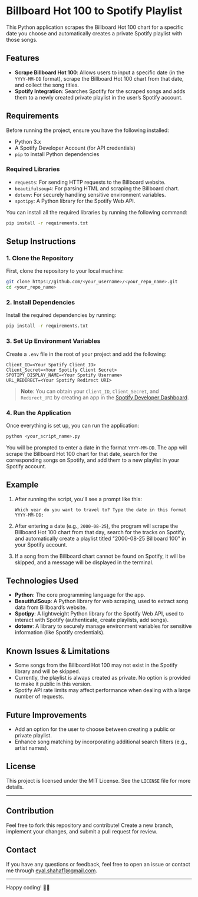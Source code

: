 # Billboard Hot 100 to Spotify Playlist

This Python application scrapes the Billboard Hot 100 chart for a specific date you choose and automatically creates a private Spotify playlist with those songs.

## Features
- **Scrape Billboard Hot 100**: Allows users to input a specific date (in the `YYYY-MM-DD` format), scrape the Billboard Hot 100 chart from that date, and collect the song titles.
- **Spotify Integration**: Searches Spotify for the scraped songs and adds them to a newly created private playlist in the user’s Spotify account.

## Requirements
Before running the project, ensure you have the following installed:

- Python 3.x
- A Spotify Developer Account (for API credentials)
- `pip` to install Python dependencies

### Required Libraries
- `requests`: For sending HTTP requests to the Billboard website.
- `beautifulsoup4`: For parsing HTML and scraping the Billboard chart.
- `dotenv`: For securely handling sensitive environment variables.
- `spotipy`: A Python library for the Spotify Web API.

You can install all the required libraries by running the following command:

```bash
pip install -r requirements.txt
```

## Setup Instructions

### 1. Clone the Repository

First, clone the repository to your local machine:

```bash
git clone https://github.com/<your_username>/<your_repo_name>.git
cd <your_repo_name>
```

### 2. Install Dependencies

Install the required dependencies by running:

```bash
pip install -r requirements.txt
```

### 3. Set Up Environment Variables

Create a `.env` file in the root of your project and add the following:

```
Client_ID=<Your Spotify Client ID>
Client_Secret=<Your Spotify Client Secret>
SPOTIPY_DISPLAY_NAME=<Your Spotify Username>
URL_REDIRECT=<Your Spotify Redirect URI>
```

> **Note**: You can obtain your `Client_ID`, `Client_Secret`, and `Redirect_URI` by creating an app in the [Spotify Developer Dashboard](https://developer.spotify.com/dashboard/applications).

### 4. Run the Application

Once everything is set up, you can run the application:

```bash
python <your_script_name>.py
```

You will be prompted to enter a date in the format `YYYY-MM-DD`. The app will scrape the Billboard Hot 100 chart for that date, search for the corresponding songs on Spotify, and add them to a new playlist in your Spotify account.

## Example

1. After running the script, you'll see a prompt like this:

   ```
   Which year do you want to travel to? Type the date in this format YYYY-MM-DD:
   ```

2. After entering a date (e.g., `2000-08-25`), the program will scrape the Billboard Hot 100 chart from that day, search for the tracks on Spotify, and automatically create a playlist titled "2000-08-25 Billboard 100" in your Spotify account.

3. If a song from the Billboard chart cannot be found on Spotify, it will be skipped, and a message will be displayed in the terminal.

## Technologies Used

- **Python**: The core programming language for the app.
- **BeautifulSoup**: A Python library for web scraping, used to extract song data from Billboard’s website.
- **Spotipy**: A lightweight Python library for the Spotify Web API, used to interact with Spotify (authenticate, create playlists, add songs).
- **dotenv**: A library to securely manage environment variables for sensitive information (like Spotify credentials).

## Known Issues & Limitations
- Some songs from the Billboard Hot 100 may not exist in the Spotify library and will be skipped.
- Currently, the playlist is always created as private. No option is provided to make it public in this version.
- Spotify API rate limits may affect performance when dealing with a large number of requests.

## Future Improvements
- Add an option for the user to choose between creating a public or private playlist.
- Enhance song matching by incorporating additional search filters (e.g., artist names).

## License

This project is licensed under the MIT License. See the `LICENSE` file for more details.

---

## Contribution

Feel free to fork this repository and contribute! Create a new branch, implement your changes, and submit a pull request for review.

## Contact

If you have any questions or feedback, feel free to open an issue or contact me through [eyal.shahaf1@gmail.com](eyal.shahaf1@gmail.com).

---

Happy coding! 🎵🎶
``` 